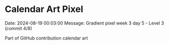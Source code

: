 # Calendar Art Pixel

Date: 2024-08-19 00:03:00
Message: Gradient pixel week 3 day 5 - Level 3 (commit 4/8)

Part of GitHub contribution calendar art
